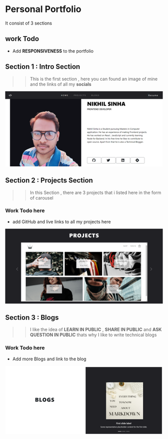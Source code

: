 # Personal Portfolio

It consist of 3 sections 

## work Todo
- Add __RESPONSIVENESS__ to the portfolio

## Section 1 : Intro Section
>> This is the first section , here you can found an image of mine and the links of all my __socials__

![](images/projects/portfolio.png)

## Section 2 : Projects Section
>> In this Section , there are 3 projects that i listed here in the form of carousel

### Work Todo here 
- add GitHub and live links to all my projects here 

![](images/blogs/projects.png)

## Section 3 : Blogs 
>> I like the idea of __LEARN IN PUBLIC__ , __SHARE IN PUBLIC__ and __ASK QUESTION IN PUBLIC__
> thats why I like to write technical blogs

### Work Todo here
- Add more Blogs and link to the blog

![](images/blogs/blogs.png)